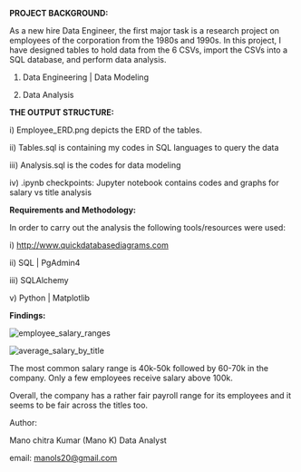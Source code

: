 **PROJECT BACKGROUND:**

As a new hire Data Engineer, the first major task is a research project on employees of the corporation from the 1980s and 1990s. In this project, I have designed tables to hold data from the 6 CSVs, import the CSVs into a SQL database, and perform data analysis.

1. Data Engineering | Data Modeling

2. Data Analysis

**THE OUTPUT STRUCTURE:**

i) Employee_ERD.png depicts the ERD of the tables.

ii) Tables.sql is containing my codes in SQL languages to query the data


iii) Analysis.sql is the codes for data modeling

iv) .ipynb checkpoints: Jupyter notebook contains codes and graphs for salary vs title analysis


**Requirements and Methodology:**

In order to carry out the analysis the following tools/resources were used:

i) http://www.quickdatabasediagrams.com

ii) SQL | PgAdmin4

iii) SQLAlchemy

v) Python | Matplotlib

**Findings:**

 
 ![employee_salary_ranges](https://user-images.githubusercontent.com/95401250/173175935-957756cb-8ee7-4333-8560-0483181935f8.png)
 

![average_salary_by_title](https://user-images.githubusercontent.com/95401250/173175929-7c46d7dd-43e2-4208-aa00-7353561c7fb1.png)
 

The most common salary range is 40k-50k followed by 60-70k in the company.
Only a few employees receive salary above 100k.

Overall, the company has a rather fair payroll range for its employees and it seems to be fair across the titles too.

Author:

Mano chitra Kumar (Mano K) Data Analyst

email: manols20@gmail.com
